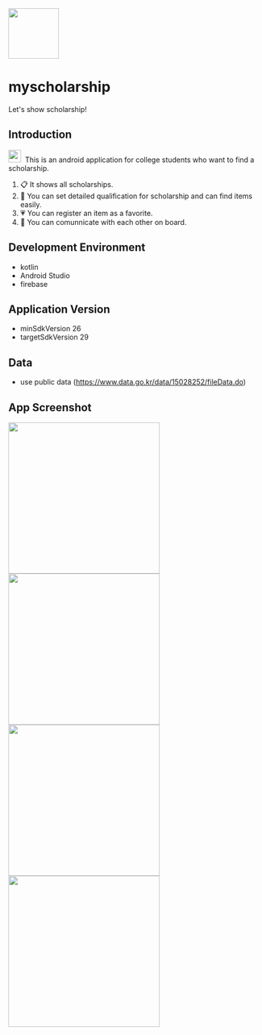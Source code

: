 <img src="https://user-images.githubusercontent.com/54172475/94280975-06541e80-ff89-11ea-80c2-7c17459dd067.png" width="100px"/>

# myscholarship
Let's show scholarship!

## Introduction
<img src="https://user-images.githubusercontent.com/54172475/94287269-09530d00-ff91-11ea-92e2-aad4d66f857d.png" width="25px"/>&nbsp;  This is an android application for college students who want to find a scholarship.
1. :clipboard: It shows all scholarships.
2. :mag_right: You can set detailed qualification for scholarship and can find items easily.
3. :heartpulse: You can register an item as a favorite.
3. :couple: You can comunnicate with each other on board.

## Development Environment
- kotlin
- Android Studio
- firebase

## Application Version
- minSdkVersion 26
- targetSdkVersion 29

## Data
- use public data (https://www.data.go.kr/data/15028252/fileData.do)

## App Screenshot
<img src="https://user-images.githubusercontent.com/54172475/94286206-a6ad4180-ff8f-11ea-9420-515a4bc60ca8.png" width="300px"/> <img src="https://user-images.githubusercontent.com/54172475/94286210-a7de6e80-ff8f-11ea-9dae-aae0499a3c64.PNG" width="300px"/>
<img src="https://user-images.githubusercontent.com/54172475/94286212-a8770500-ff8f-11ea-92f5-db7ae395a12d.PNG" width="300px"/> <img src="https://user-images.githubusercontent.com/54172475/94286213-a90f9b80-ff8f-11ea-97c1-86a7ecd47ffc.PNG" width="300px"/>  
